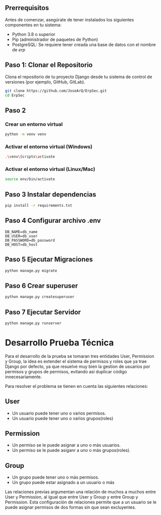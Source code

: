 ## Prerrequisitos

Antes de comenzar, asegúrate de tener instalados los siguientes componentes en tu sistema:

- Python 3.8 o superior
- Pip (administrador de paquetes de Python)
- PostgreSQL: Se requiere tener creada una base de datos con el nombre de *erp*

## Paso 1: Clonar el Repositorio

Clona el repositorio de tu proyecto Django desde tu sistema de control de versiones (por ejemplo, GitHub, GitLab).

```bash
git clone https://github.com/JoseArQ/ErpSec.git
cd ErpSec
```

## Paso 2
### Crear un entorno virtual
```bash
python -m venv venv
```

### Activar el entorno virtual (Windows)
```bash
.\venv\Scripts\activate
```

### Activar el entorno virtual (Linux/Mac)
```bash
source env/bin/activate
```

## Paso 3 Instalar dependencias
```bash
pip install -r requirements.txt
```

## Paso 4 Configurar archivo .env

```DEBUG=True
DB_NAME=db_name
DB_USER=db_user
DB_PASSWORD=db_password
DB_HOST=db_host
```

## Paso 5 Ejecutar Migraciones

```bash
python manage.py migrate
```

## Paso 6 Crear superuser

```bash
python manage.py createsuperuser
```

## Paso 7 Ejecutar Servidor

```bash 
python manage.py runserver
```

# Desarrollo Prueba Técnica

Para el desarrollo de la prueba se tomaran tres entidades User, Permission y Group, la idea es extender el sistema de permisos y roles que ya trae Django por defecto, ya que resuelve muy bien la gestion de usuarios por permisos y grupos de permisos, evitando así duplicar código innecesariamente.

Para resolver el problema se tienen en cuenta las siguientes relaciones: 

## User

- Un usuario puede tener uno o varios permisos. 
- Un usuario puede tener uno o varios grupos(roles)

## Permission

- Un permiso se le puede asignar a uno o más usuarios.
- Un permiso se le puede asiganr a uno o más grupos(roles). 

## Group

- Un grupo puede tener uno o más permisos.
- Un grupo puede estar asignado a un usuario o más 

Las relaciones previas argumentan una relación de muchos a muchos entre User y Permission, al igual que entre User y Group y entre Group y Permission. Esta configuración de relaciones permite que a un usuario se le puede asignar permisos de dos formas sin que sean excluyentes.